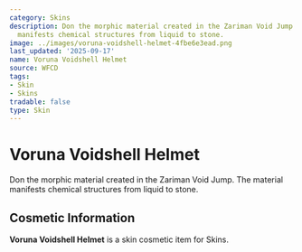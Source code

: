 ```yaml
---
category: Skins
description: Don the morphic material created in the Zariman Void Jump. The material
  manifests chemical structures from liquid to stone.
image: ../images/voruna-voidshell-helmet-4fbe6e3ead.png
last_updated: '2025-09-17'
name: Voruna Voidshell Helmet
source: WFCD
tags:
- Skin
- Skins
tradable: false
type: Skin
---
```


# Voruna Voidshell Helmet

Don the morphic material created in the Zariman Void Jump. The material manifests chemical structures from liquid to stone.

## Cosmetic Information

**Voruna Voidshell Helmet** is a skin cosmetic item for Skins.

